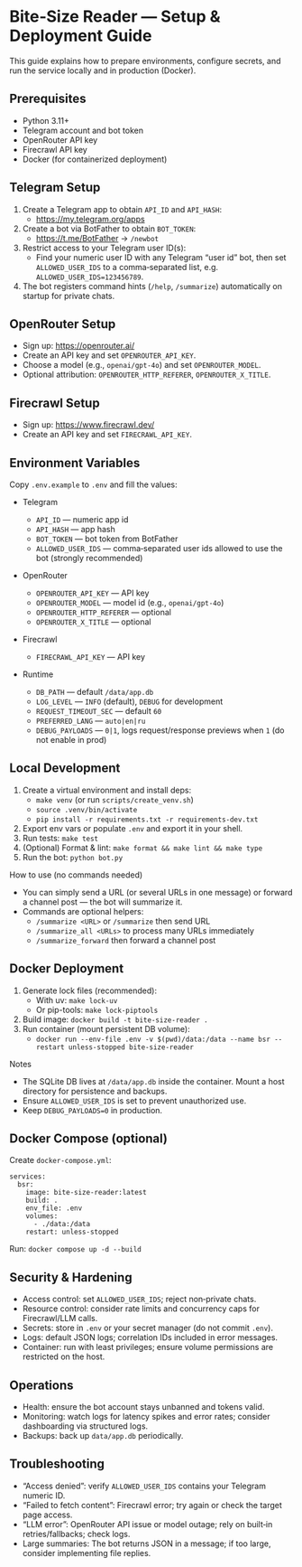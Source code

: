 # Bite‑Size Reader — Setup & Deployment Guide

This guide explains how to prepare environments, configure secrets, and run the service locally and in production (Docker).

## Prerequisites
- Python 3.11+
- Telegram account and bot token
- OpenRouter API key
- Firecrawl API key
- Docker (for containerized deployment)

## Telegram Setup
1. Create a Telegram app to obtain `API_ID` and `API_HASH`:
   - https://my.telegram.org/apps
2. Create a bot via BotFather to obtain `BOT_TOKEN`:
   - https://t.me/BotFather → `/newbot`
3. Restrict access to your Telegram user ID(s):
   - Find your numeric user ID with any Telegram “user id” bot, then set `ALLOWED_USER_IDS` to a comma‑separated list, e.g. `ALLOWED_USER_IDS=123456789`.
4. The bot registers command hints (`/help`, `/summarize`) automatically on startup for private chats.

## OpenRouter Setup
- Sign up: https://openrouter.ai/
- Create an API key and set `OPENROUTER_API_KEY`.
- Choose a model (e.g., `openai/gpt-4o`) and set `OPENROUTER_MODEL`.
- Optional attribution: `OPENROUTER_HTTP_REFERER`, `OPENROUTER_X_TITLE`.

## Firecrawl Setup
- Sign up: https://www.firecrawl.dev/
- Create an API key and set `FIRECRAWL_API_KEY`.

## Environment Variables
Copy `.env.example` to `.env` and fill the values:

- Telegram
  - `API_ID` — numeric app id
  - `API_HASH` — app hash
  - `BOT_TOKEN` — bot token from BotFather
  - `ALLOWED_USER_IDS` — comma‑separated user ids allowed to use the bot (strongly recommended)

- OpenRouter
  - `OPENROUTER_API_KEY` — API key
  - `OPENROUTER_MODEL` — model id (e.g., `openai/gpt-4o`)
  - `OPENROUTER_HTTP_REFERER` — optional
  - `OPENROUTER_X_TITLE` — optional

- Firecrawl
  - `FIRECRAWL_API_KEY` — API key

- Runtime
  - `DB_PATH` — default `/data/app.db`
  - `LOG_LEVEL` — `INFO` (default), `DEBUG` for development
  - `REQUEST_TIMEOUT_SEC` — default `60`
  - `PREFERRED_LANG` — `auto|en|ru`
  - `DEBUG_PAYLOADS` — `0|1`, logs request/response previews when `1` (do not enable in prod)

## Local Development
1. Create a virtual environment and install deps:
   - `make venv` (or run `scripts/create_venv.sh`)
   - `source .venv/bin/activate`
   - `pip install -r requirements.txt -r requirements-dev.txt`
2. Export env vars or populate `.env` and export it in your shell.
3. Run tests: `make test`
4. (Optional) Format & lint: `make format && make lint && make type`
5. Run the bot: `python bot.py`

How to use (no commands needed)
- You can simply send a URL (or several URLs in one message) or forward a channel post — the bot will summarize it.
- Commands are optional helpers:
  - `/summarize <URL>` or `/summarize` then send URL
  - `/summarize_all <URLs>` to process many URLs immediately
  - `/summarize_forward` then forward a channel post

## Docker Deployment
1. Generate lock files (recommended):
   - With uv: `make lock-uv`
   - Or pip-tools: `make lock-piptools`
2. Build image: `docker build -t bite-size-reader .`
3. Run container (mount persistent DB volume):
   - `docker run --env-file .env -v $(pwd)/data:/data --name bsr --restart unless-stopped bite-size-reader`

Notes
- The SQLite DB lives at `/data/app.db` inside the container. Mount a host directory for persistence and backups.
- Ensure `ALLOWED_USER_IDS` is set to prevent unauthorized use.
- Keep `DEBUG_PAYLOADS=0` in production.

## Docker Compose (optional)
Create `docker-compose.yml`:

```
services:
  bsr:
    image: bite-size-reader:latest
    build: .
    env_file: .env
    volumes:
      - ./data:/data
    restart: unless-stopped
```

Run: `docker compose up -d --build`

## Security & Hardening
- Access control: set `ALLOWED_USER_IDS`; reject non‑private chats.
- Resource control: consider rate limits and concurrency caps for Firecrawl/LLM calls.
- Secrets: store in `.env` or your secret manager (do not commit `.env`).
- Logs: default JSON logs; correlation IDs included in error messages.
- Container: run with least privileges; ensure volume permissions are restricted on the host.

## Operations
- Health: ensure the bot account stays unbanned and tokens valid.
- Monitoring: watch logs for latency spikes and error rates; consider dashboarding via structured logs.
- Backups: back up `data/app.db` periodically.

## Troubleshooting
- “Access denied”: verify `ALLOWED_USER_IDS` contains your Telegram numeric ID.
- “Failed to fetch content”: Firecrawl error; try again or check the target page access.
- “LLM error”: OpenRouter API issue or model outage; rely on built‑in retries/fallbacks; check logs.
- Large summaries: The bot returns JSON in a message; if too large, consider implementing file replies.
